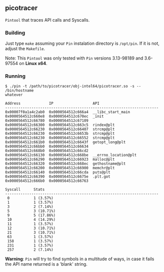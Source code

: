 ## picotracer

`Pintool` that traces API calls and Syscalls.

### Building

Just type `make` assuming your `Pin` instalation directory is `/opt/pin`. If it is not, adjust the `Makefile`.

Note: This `Pintool` was only tested with `Pin` versions 3.13-98189 and 3.6-97554 on **Linux x64**.

### Running

```
$ ./pin -t /path/to/picotracer/obj-intel64/picotracer.so -s -- /bin/hostname
whatever

Address             IP                  API
----------------------------------------------------------------------
0x00007f0a1a4c2ab0  0x0000564512c666a4  __libc_start_main
0x0000564512c660e8  0x0000564512c670ec  _init
0x0000564512c66780  0x0000564512c67109
0x0000564512c66300  0x0000564512c663c5  rindex@plt
0x0000564512c66230  0x0000564512c66407  strcmp@plt
0x0000564512c66230  0x0000564512c6653b  strcmp@plt
0x0000564512c66230  0x0000564512c66552  strcmp@plt
0x0000564512c661b0  0x0000564512c6643f  getopt_long@plt
0x0000564512c66bb0  0x0000564512c66634
0x0000564512c668b0  0x0000564512c66cd2
0x0000564512c66130  0x0000564512c668be  __errno_location@plt
0x0000564512c66290  0x0000564512c66923  malloc@plt
0x0000564512c66320  0x0000564512c668ec  gethostname@plt
0x0000564512c66200  0x0000564512c66900  memchr@plt
0x0000564512c66140  0x0000564512c66cda  puts@plt
0x0000564512c66390  0x0000564512c6675e  .plt.got
0x0000564512c666b0  0x0000564512c66763

Syscall      Stats
----------------------------------------------------------------------
 0           1 (3.57%)
 1           1 (3.57%)
 3           2 (7.14%)
 5           3 (10.71%)
 9           5 (17.86%)
 10          4 (14.29%)
 11          1 (3.57%)
 12          3 (10.71%)
 21          3 (10.71%)
 63          1 (3.57%)
 158         1 (3.57%)
 231         1 (3.57%)
 257         2 (7.14%)
```

**Warning**: `Pin` will try to find symbols in a multitude of ways, in case it fails the API name returned is a 'blank' string.

